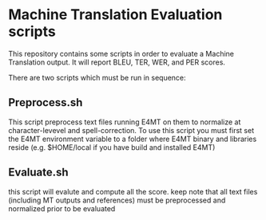 # Machine Translation Evaluation scripts

This repository contains some scripts in order to evaluate a Machine Translation output.
It will report BLEU, TER, WER, and PER scores.

There are two scripts which must be run in sequence:

## Preprocess.sh

This script preprocess text files running E4MT on them to normalize at character-levevel and spell-correction.
To use this script you must first set the E4MT environment variable to a folder where E4MT binary and libraries reside
(e.g. $HOME/local if you have build and installed E4MT)

## Evaluate.sh

this script will evalute and compute all the score. keep note that all text files (including MT outputs and references) must be preprocessed and normalized prior to be evaluated

